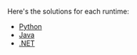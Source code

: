 Here's the solutions for each runtime:

- [Python](./python/README.md)
- [Java](./java/README.md)
- [.NET](./dotnet/README.md)
